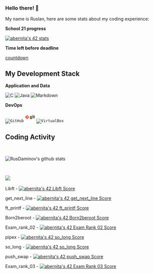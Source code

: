 ### Hello there! 👋
My name is Ruslan, here are some stats about my coding experience:

**School 21 progress**
<!--
**RusDaminov/RusDaminov** is a ✨ _special_ ✨ repository because its `README.md` (this file) appears on your GitHub profile.
-->


[![abernita's 42 stats](https://badge42.vercel.app/api/v2/cl1lx6ro1006409mn613u6flc/stats?cursusId=21&coalitionId=104)](https://github.com/JaeSeoKim/badge42)

**Time left before deadline**

[countdown](https://countdown.onlinealarmkur.com/ru/#2022-08-01T12:00)

## My Development Stack

**Application and Data**

![C](https://img.shields.io/badge/c-090909?style=for-the-badge&logo=C&logoColor=#7f8b99)
![Java](https://img.shields.io/badge/-Java-090909?style=for-the-badge&logo=Java&logoColor=f8d05e)
![Markdown](https://img.shields.io/badge/-Markdown-090909?style=for-the-badge&logo=markdown&logoColor=ffffff)
<br/>

**DevOps**

<code><img height="32" src="https://cdn3.iconfinder.com/data/icons/inficons/512/github.png" alt="GitHub"/></code>
<code><img height="32" src="https://raw.githubusercontent.com/github/explore/80688e429a7d4ef2fca1e82350fe8e3517d3494d/topics/git/git.png" alt="Git"/></code>
<code><img height="32" src="https://img.utdstc.com/icon/c2f/773/c2f7733df6524599afea694769062bc12d389fb4178f8be7b644c5e802fbbc17:200" alt="VirtualBox"/></code>


## Coding Activity

<br/>

<p align="left">
  <img src="https://github-readme-stats.vercel.app/api?username=RusDaminov&show_icons=true&theme=dracula" alt="RusDaminov's github stats" />
</p>

<br/>

<p align="left">
  <a href="#">
      <img src="https://visitor-badge.glitch.me/badge?page_id=Rusdaminov.RusDaminov" />
   </a>
</p>

 Libft  -  [![abernita's 42 Libft Score](https://badge42.vercel.app/api/v2/cl1lx6ro1006409mn613u6flc/project/2364386)](https://github.com/JaeSeoKim/badge42)

 get_next_line - [![abernita's 42 get_next_line Score](https://badge42.vercel.app/api/v2/cl1lx6ro1006409mn613u6flc/project/2385422)](https://github.com/JaeSeoKim/badge42)

 ft_printf - [![abernita's 42 ft_printf Score](https://badge42.vercel.app/api/v2/cl1lx6ro1006409mn613u6flc/project/2386608)](https://github.com/JaeSeoKim/badge42)

 Born2beroot - [![abernita's 42 Born2beroot Score](https://badge42.vercel.app/api/v2/cl1lx6ro1006409mn613u6flc/project/2389171)](https://github.com/JaeSeoKim/badge42)

 Exam_rank_02 - [![abernita's 42 Exam Rank 02 Score](https://badge42.vercel.app/api/v2/cl1lx6ro1006409mn613u6flc/project/2412845)](https://github.com/JaeSeoKim/badge42)

 pipex  -  [![abernita's 42 so_long Score](https://badge42.vercel.app/api/v2/cl1lx6ro1006409mn613u6flc/project/2474302)](https://github.com/JaeSeoKim/badge42)

 so_long  -  [![abernita's 42 so_long Score](https://badge42.vercel.app/api/v2/cl1lx6ro1006409mn613u6flc/project/2474302)](https://github.com/JaeSeoKim/badge42)
 
 push_swap - [![abernita's 42 push_swap Score](https://badge42.vercel.app/api/v2/cl1lx6ro1006409mn613u6flc/project/2552267)](https://github.com/JaeSeoKim/badge42)

Exam_rank_03 - [![abernita's 42 Exam Rank 03 Score](https://badge42.vercel.app/api/v2/cl1lx6ro1006409mn613u6flc/project/2562785)](https://github.com/JaeSeoKim/badge42)
